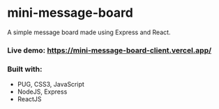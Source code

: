 # mini-message-board

A simple message board made using Express and React.

### Live demo: https://mini-message-board-client.vercel.app/

### Built with:
- PUG, CSS3, JavaScript
- NodeJS, Express
- ReactJS
